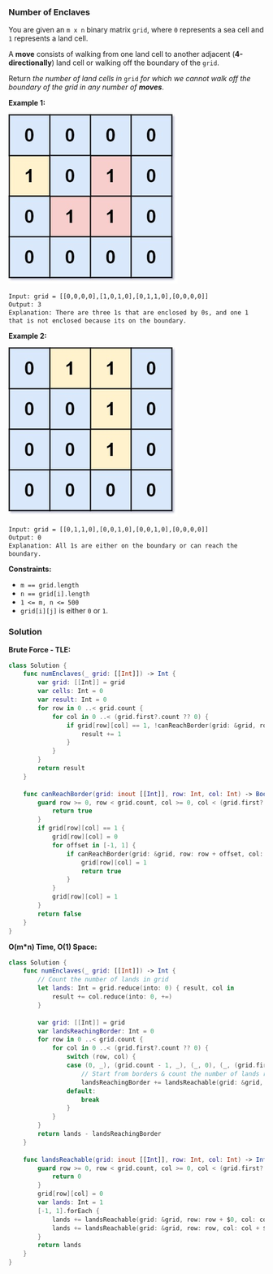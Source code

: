 
### Number of Enclaves

You are given an `m x n` binary matrix `grid`, where `0` represents a sea cell and `1` represents a land cell.

A __move__ consists of walking from one land cell to another adjacent (__4-directionally__) land cell or walking off the boundary of the `grid`.

Return _the number of land cells in_ `grid` _for which we cannot walk off the boundary of the grid in any number of_ ***moves***.

__Example 1:__

![images/question_1020-1.jpg](images/question_1020-1.jpg)

```
Input: grid = [[0,0,0,0],[1,0,1,0],[0,1,1,0],[0,0,0,0]]
Output: 3
Explanation: There are three 1s that are enclosed by 0s, and one 1 that is not enclosed because its on the boundary.
```

__Example 2:__

![images/question_1020-2.jpg](images/question_1020-2.jpg)

```
Input: grid = [[0,1,1,0],[0,0,1,0],[0,0,1,0],[0,0,0,0]]
Output: 0
Explanation: All 1s are either on the boundary or can reach the boundary.
```

__Constraints:__
* `m == grid.length`
* `n == grid[i].length`
* `1 <= m, n <= 500`
* `grid[i][j]` is either `0` or `1`.

### Solution
__Brute Force - TLE:__
```Swift
class Solution {
    func numEnclaves(_ grid: [[Int]]) -> Int {
        var grid: [[Int]] = grid
        var cells: Int = 0
        var result: Int = 0
        for row in 0 ..< grid.count {
            for col in 0 ..< (grid.first?.count ?? 0) {
                if grid[row][col] == 1, !canReachBorder(grid: &grid, row: row, col: col) {
                    result += 1
                }
            }
        }
        return result
    }

    func canReachBorder(grid: inout [[Int]], row: Int, col: Int) -> Bool {
        guard row >= 0, row < grid.count, col >= 0, col < (grid.first?.count ?? 0) else {
            return true
        }
        if grid[row][col] == 1 {
            grid[row][col] = 0
            for offset in [-1, 1] {
                if canReachBorder(grid: &grid, row: row + offset, col: col) || canReachBorder(grid: &grid, row: row, col: col + offset) {
                    grid[row][col] = 1
                    return true
                }
            }
            grid[row][col] = 1
        }
        return false
    }
}
```

__O(m*n) Time, O(1) Space:__
```Swift
class Solution {
    func numEnclaves(_ grid: [[Int]]) -> Int {
        // Count the number of lands in grid
        let lands: Int = grid.reduce(into: 0) { result, col in
            result += col.reduce(into: 0, +=)
        }

        var grid: [[Int]] = grid
        var landsReachingBorder: Int = 0
        for row in 0 ..< grid.count {
            for col in 0 ..< (grid.first?.count ?? 0) {
                switch (row, col) {
                case (0, _), (grid.count - 1, _), (_, 0), (_, (grid.first?.count ?? 0) - 1):
                    // Start from borders & count the number of lands reachable
                    landsReachingBorder += landsReachable(grid: &grid, row: row, col: col)
                default:
                    break
                }
            }
        }
        return lands - landsReachingBorder
    }

    func landsReachable(grid: inout [[Int]], row: Int, col: Int) -> Int {
        guard row >= 0, row < grid.count, col >= 0, col < (grid.first?.count ?? 0), grid[row][col] == 1 else {
            return 0
        }
        grid[row][col] = 0
        var lands: Int = 1
        [-1, 1].forEach {
            lands += landsReachable(grid: &grid, row: row + $0, col: col)
            lands += landsReachable(grid: &grid, row: row, col: col + $0)
        }
        return lands
    }
}
```